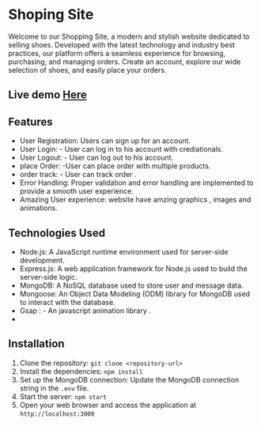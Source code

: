 # Shoping Site

Welcome to our Shopping Site, a modern and stylish website dedicated to selling shoes. Developed with the latest technology and industry best practices, our platform offers a seamless experience for browsing, purchasing, and managing orders. Create an account, explore our wide selection of shoes, and easily place your orders. 

## Live demo [Here](https://sumitshinde-84.github.io/shoping-site/)

## Features

- User Registration: Users can sign up for an account.
- User Login: - User can log in to his account with crediationals.
- User Logout: - User can log out to his account.
- place Order: -User can place order with multiple products.
- order track: - User can track order .
- Error Handling: Proper validation and error handling are implemented to provide a smooth user experience.
- Amazing User experience: website have amzing graphics , images and animations.

## Technologies Used

- Node.js: A JavaScript runtime environment used for server-side development.
- Express.js: A web application framework for Node.js used to build the server-side logic.
- MongoDB: A NoSQL database used to store user and message data.
- Mongoose: An Object Data Modeling (ODM) library for MongoDB used to interact with the database.
- Gsap : - An javascript animation library .
- 
## Installation

1. Clone the repository: `git clone <repository-url>`
2. Install the dependencies: `npm install`
3. Set up the MongoDB connection: Update the MongoDB connection string in the `.env` file.
4. Start the server: `npm start`
5. Open your web browser and access the application at `http://localhost:3000`




